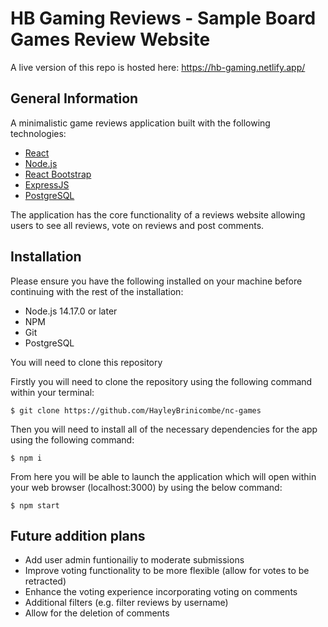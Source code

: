 # HB Gaming Reviews - Sample Board Games Review Website

A live version of this repo is hosted here: https://hb-gaming.netlify.app/ 

## General Information

A minimalistic game reviews application built with the following technologies:

-   [React](https://facebook.github.io/react/)
-   [Node.js](https://nodejs.org/en/)
-   [React Bootstrap](https://react-bootstrap.github.io/)
-   [ExpressJS](https://expressjs.com/)
-   [PostgreSQL](https://www.postgresql.org/)

The application has the core functionality of a reviews website allowing users to see all reviews, vote on reviews and post comments.

## Installation

Please ensure you have the following installed on your machine before continuing with the rest of the installation:

-   Node.js 14.17.0 or later
-   NPM
-   Git
-   PostgreSQL

You will need to clone this repository 

Firstly you will need to clone the repository using the following command within your terminal:

```
$ git clone https://github.com/HayleyBrinicombe/nc-games
```
Then you will need to install all of the necessary dependencies for the app using the following command:

```
$ npm i
```
From here you will be able to launch the application which will open within your web browser (localhost:3000) by using the below command:

```
$ npm start
```
## Future addition plans

-   Add user admin funtionailiy to moderate submissions
-   Improve voting functionality to be more flexible (allow for votes to be retracted)
-   Enhance the voting experience incorporating voting on comments
-   Additional filters (e.g. filter reviews by username)
-   Allow for the deletion of comments

